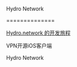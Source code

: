 Hydro Network

==============

[Hydro.network 的开发旅程](http://zhowkev.in/2015/03/09/hydro-network-de-kai-fa-lu-cheng/)

VPN开源iOS客户端

Hydro Network

